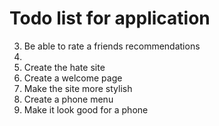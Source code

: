 # Todo list for application

3. Be able to rate a friends recommendations
4.
5. Create the hate site
6. Create a welcome page
7. Make the site more stylish
8. Create a phone menu
9. Make it look good for a phone
